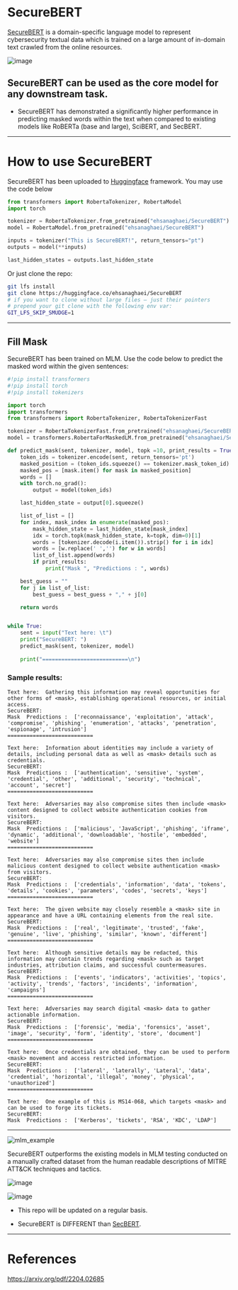 # SecureBERT

[SecureBERT](https://arxiv.org/pdf/2204.02685) is a domain-specific language model to represent cybersecurity textual data which is trained on a large amount of in-domain text crawled from the online resources.

![image](https://user-images.githubusercontent.com/46252665/195998237-9bbed621-8002-4287-ac0d-19c4f603d919.png)

## SecureBERT can be used as the core model for any downstream task.
* SecureBERT has demonstrated a significantly higher performance in predicting masked words within the text when compared to existing models like RoBERTa (base and large), SciBERT, and SecBERT.

---

# How to use SecureBERT
SecureBERT has been uploaded to [Huggingface](https://huggingface.co/ehsanaghaei/SecureBERT) framework. You may use the code below

```python
from transformers import RobertaTokenizer, RobertaModel
import torch

tokenizer = RobertaTokenizer.from_pretrained("ehsanaghaei/SecureBERT")
model = RobertaModel.from_pretrained("ehsanaghaei/SecureBERT")

inputs = tokenizer("This is SecureBERT!", return_tensors="pt")
outputs = model(**inputs)

last_hidden_states = outputs.last_hidden_state

```

Or just clone the repo:

```bash
git lfs install
git clone https://huggingface.co/ehsanaghaei/SecureBERT
# if you want to clone without large files – just their pointers
# prepend your git clone with the following env var:
GIT_LFS_SKIP_SMUDGE=1
```
---
## Fill Mask
SecureBERT has been trained on MLM. Use the code below to predict the masked word within the given sentences:

```python
#!pip install transformers
#!pip install torch
#!pip install tokenizers

import torch
import transformers
from transformers import RobertaTokenizer, RobertaTokenizerFast

tokenizer = RobertaTokenizerFast.from_pretrained("ehsanaghaei/SecureBERT")
model = transformers.RobertaForMaskedLM.from_pretrained("ehsanaghaei/SecureBERT")

def predict_mask(sent, tokenizer, model, topk =10, print_results = True):
    token_ids = tokenizer.encode(sent, return_tensors='pt')
    masked_position = (token_ids.squeeze() == tokenizer.mask_token_id).nonzero()
    masked_pos = [mask.item() for mask in masked_position]
    words = []
    with torch.no_grad():
        output = model(token_ids)

    last_hidden_state = output[0].squeeze()

    list_of_list = []
    for index, mask_index in enumerate(masked_pos):
        mask_hidden_state = last_hidden_state[mask_index]
        idx = torch.topk(mask_hidden_state, k=topk, dim=0)[1]
        words = [tokenizer.decode(i.item()).strip() for i in idx]
        words = [w.replace(' ','') for w in words]
        list_of_list.append(words)
        if print_results:
            print("Mask ", "Predictions : ", words)

    best_guess = ""
    for j in list_of_list:
        best_guess = best_guess + "," + j[0]

    return words


while True:
    sent = input("Text here: \t")
    print("SecureBERT: ")
    predict_mask(sent, tokenizer, model)
     
    print("===========================\n")
```

### Sample results:
```text
Text here: 	Gathering this information may reveal opportunities for other forms of <mask>, establishing operational resources, or initial access.
SecureBERT: 
Mask  Predictions :  ['reconnaissance', 'exploitation', 'attack', 'compromise', 'phishing', 'enumeration', 'attacks', 'penetration', 'espionage', 'intrusion']
===========================

Text here: 	Information about identities may include a variety of details, including personal data as well as <mask> details such as credentials.
SecureBERT: 
Mask  Predictions :  ['authentication', 'sensitive', 'system', 'credential', 'other', 'additional', 'security', 'technical', 'account', 'secret']
===========================

Text here: 	Adversaries may also compromise sites then include <mask> content designed to collect website authentication cookies from visitors.
SecureBERT: 
Mask  Predictions :  ['malicious', 'JavaScript', 'phishing', 'iframe', 'dynamic', 'additional', 'downloadable', 'hostile', 'embedded', 'website']
===========================

Text here: 	Adversaries may also compromise sites then include malicious content designed to collect website authentication <mask> from visitors.
SecureBERT: 
Mask  Predictions :  ['credentials', 'information', 'data', 'tokens', 'details', 'cookies', 'parameters', 'codes', 'secrets', 'keys']
===========================

Text here: 	The given website may closely resemble a <mask> site in appearance and have a URL containing elements from the real site.
SecureBERT: 
Mask  Predictions :  ['real', 'legitimate', 'trusted', 'fake', 'genuine', 'live', 'phishing', 'similar', 'known', 'different']
===========================

Text here: 	Although sensitive details may be redacted, this information may contain trends regarding <mask> such as target industries, attribution claims, and successful countermeasures.
SecureBERT: 
Mask  Predictions :  ['events', 'indicators', 'activities', 'topics', 'activity', 'trends', 'factors', 'incidents', 'information', 'campaigns']
===========================

Text here: 	Adversaries may search digital <mask> data to gather actionable information.
SecureBERT: 
Mask  Predictions :  ['forensic', 'media', 'forensics', 'asset', 'image', 'security', 'form', 'identity', 'store', 'document']
===========================

Text here: 	Once credentials are obtained, they can be used to perform <mask> movement and access restricted information.
SecureBERT: 
Mask  Predictions :  ['lateral', 'laterally', 'Lateral', 'data', 'credential', 'horizontal', 'illegal', 'money', 'physical', 'unauthorized']
===========================

Text here: 	One example of this is MS14-068, which targets <mask> and can be used to forge its tickets.
SecureBERT: 
Mask  Predictions :  ['Kerberos', 'tickets', 'RSA', 'KDC', 'LDAP']
```
---

![mlm_example](https://user-images.githubusercontent.com/46252665/195998153-f5682f7c-60a8-486d-b2c1-9ef5732c24ba.png)

SecureBERT outperforms the existing models in MLM testing conducted on a manually crafted dataset from the human readable descriptions of MITRE ATT&CK techniques and tactics.

![image](https://user-images.githubusercontent.com/46252665/195998409-1e175f94-c35e-4682-9bf4-f6bc5c5d1627.png)

![image](https://user-images.githubusercontent.com/46252665/195998407-88a8b61e-a3dd-4196-be1e-9af6c0f647f6.png)


* This repo will be updated on a regular basis.

* SecureBERT is DIFFERENT than [SecBERT](https://huggingface.co/jackaduma/SecRoBERTa?text=Email+protocol+is+called+%3Cmask%3E.). 
***
# References
https://arxiv.org/pdf/2204.02685
